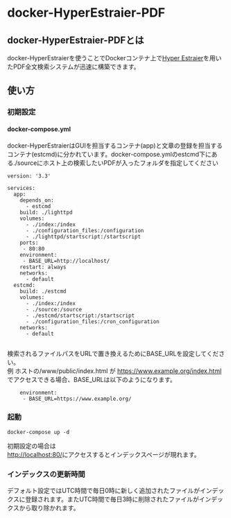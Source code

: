 # docker-HyperEstraier-PDF
## docker-HyperEstraier-PDFとは
docker-HyperEstraierを使うことでDockerコンテナ上で[Hyper Estraier](https://dbmx.net/hyperestraier/)を用いたPDF全文検索システムが迅速に構築できます。

## 使い方
### 初期設定
#### docker-compose.yml
docker-HyperEstraierはGUIを担当するコンテナ(app)と文章の登録を担当するコンテナ(estcmd)に分かれています。docker-compose.ymlのestcmd下にある./sourceにホスト上の検索したいPDFが入ったフォルダを指定してください
```
version: '3.3'

services:
  app:
    depends_on:
      - estcmd 
    build: ./lighttpd
    volumes:
      - ./index:/index
      - ./configuration_files:/configuration
      - ./lighttpd/startscript:/startscript
    ports: 
     - 80:80
    environment:
     - BASE_URL=http://localhost/
    restart: always
    networks:
      - default
  estcmd:
    build: ./estcmd
    volumes:
      - ./index:/index
      - ./source:/source
      - ./estcmd/startscript:/startscript
      - ./configuration_files:/cron_configuration
    networks:
      - default
  
```
検索されるファイルパスをURLで置き換えるためにBASE_URLを設定してください。  
例 ホストの/www/public/index.html が https://www.example.org/index.html でアクセスできる場合、BASE_URLは以下のようになります。
```
    environment:
     - BASE_URL=https://www.example.org/
```

### 起動
```
docker-compose up -d
```
初期設定の場合は  
[http://localhost:80/](http://localhost:80/)にアクセスするとインデックスページが現れます。  

### インデックスの更新時間
デフォルト設定ではUTC時間で毎日0時に新しく追加されたファイルがインデックスに登録されます。またUTC時間で毎日3時に削除されたファイルがインデックスから取り除かれます。